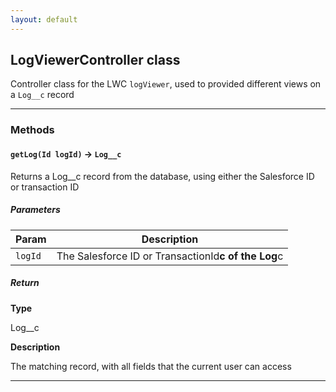```yaml
---
layout: default
---
```


## LogViewerController class

Controller class for the LWC `logViewer`, used to provided different views on a `Log__c` record

---

### Methods

#### `getLog(Id logId)` → `Log__c`

Returns a Log\_\_c record from the database, using either the Salesforce ID or transaction ID

##### Parameters

| Param   | Description                                         |
| ------- | --------------------------------------------------- |
| `logId` | The Salesforce ID or TransactionId**c of the Log**c |

##### Return

**Type**

Log\_\_c

**Description**

The matching record, with all fields that the current user can access

---
